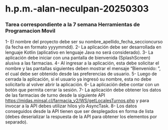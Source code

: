 # h.p.m.-alan-neculpan-20250303

### Tarea correspondiente a la 7 semana Herramientas de Programacion Movil

1- El nombre del proyecto debe ser su nombre_apellido_fecha_seccioncurso (la fecha en formato yyyymmdd).
2- La aplicación debe ser desarrollada en lenguaje Kotlin (aplicativo en lenguaje Java no será considerado).
3- La aplicación debe iniciar con una pantalla de bienvenida (SplashScreen) alusiva a las farmacias.
4- Al ingresar a la aplicación, esta debe solicitar el nombre y las pantallas siguientes deben mostrar el mensaje “Bienvenido: <NOMBRE>”, el cual debe ser obtenido desde las preferencias de usuario.
5- Luego de cerrada la aplicación, si el usuario ya ingresó su nombre, esta no debe solicitarlo al volver abrir la aplicación.
6- La aplicación debe contar con un botón que permita cerrar la sesión.
7- La aplicación debe obtener los datos de las farmacias de turno desde la siguiente API https://midas.minsal.cl/farmacia_v2/WS/getLocalesTurnos.php y para invocar a la API debes utilizar hilos y/o AsyncTask.
8- Los datos conseguidos desde la API tienen que ser desplegados en forma de lista (debes deserializar la respuesta de la API para obtener los elementos por separado).

